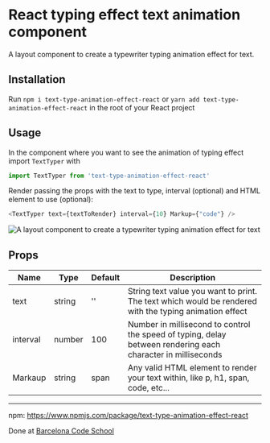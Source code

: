 # React typing effect text animation component 

A layout component to create a typewriter typing animation effect for text. 


## Installation

Run `npm i text-type-animation-effect-react` or `yarn add text-type-animation-effect-react` in the root of your React project


## Usage

In the component where you want to see the animation of typing effect import `TextTyper` with 

```js
import TextTyper from 'text-type-animation-effect-react'
```

Render passing the props with the text to type, interval (optional) and HTML element to use (optional):

```js
<TextTyper text={textToRender} interval={10} Markup={"code"} />
```

<img src='https://barcelonacodeschool.com/files/pics/text-type-animation-effect-react.gif' alt='A layout component to create a typewriter typing animation effect for text'/>

## Props

<table>
<thead>
  <tr>
    <th>Name</th>
    <th>Type</th>
    <th>Default</th>
    <th>Description</th>
  </tr>
</thead>
<tbody>
  <tr>
    <td>text</td>
    <td>string</td>
    <td>''</td>
    <td>String text value you want to print. The text which would be rendered with the typing animation effect</td>
  </tr>
  <tr>
    <td>interval</td>
    <td>number</td>
    <td>100</td>
    <td>Number in millisecond to control the speed of typing, delay between rendering each character in milliseconds</td>
  </tr>
  <tr>
    <td>Markaup</td>
    <td>string</td>
    <td>span</td>
    <td>Any valid HTML element to render your text within, like p, h1, span, code, etc...</td>
  </tr>
</tbody>
</table>

---

npm: https://www.npmjs.com/package/text-type-animation-effect-react

Done at <a href='https://barcelonacodeschool.com'>Barcelona Code School</a>